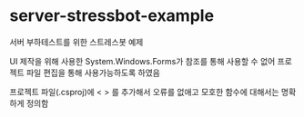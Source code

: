 # server-stressbot-example
서버 부하테스트를 위한 스트레스봇 예제

UI 제작을 위해 사용한 System.Windows.Forms가 참조를 통해 사용할 수 없어 프로젝트 파일 편집을 통해 사용가능하도록 하였음

프로젝트 파일(.csproj)에
  <<ItemGroup>
    <FrameworkReference Include="Microsoft.WindowsDesktop.App"/>
  </ItemGroup>>
를 추가해서 오류를 없애고 모호한 함수에 대해서는 명확하게 정의함

